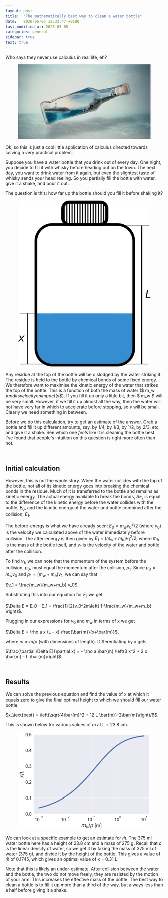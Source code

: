 ```yaml
---
layout: post
title:  "The mathematically best way to clean a water bottle"
date:   2020-05-05 12:33:47 +0100
last_modified_at: 2020-05-05
categories: general
sidebar: true
text: true
---
```


Who says they never use calculus in real life, eh?

<figure>
<img src="/assets/images/posts/clean_bottle/bottle.jpg" />
</figure>

Ok, so this is just a cool little application of calculus directed towards solving a very practical problem.

Suppose you have a water bottle that you drink out of every day. One night, you decide to fill it with whisky before heading out on the town. The next day, you want to drink water from it again, but even the slightest taste of whisky sends your head reeling. So you partially fill the bottle with water, give it a shake, and pour it out.

The question is this: how far up the bottle should you fill it before shaking it?

<figure>
<img src="/assets/images/posts/clean_bottle/waterbottle.png"/>
<figcaption></figcaption>
</figure>

Any residue at the top of the bottle will be dislodged by the water striking it.  The residue is held to the bottle by chemical bonds of some fixed energy. We  therefore want to maximise the kinetic energy of the water that strikes the top of the bottle. This is a function of both the mass of water ($ m_w $) and its velocity on impact ($v$). If you fill it up only a little bit, then $ m_w $ will be very small. However, if we fill it up almost all the way, then the water will not have very far in which to accelerate before stopping, so $v$ will be small. Clearly we need something in between.

Before we do this calculation, try to get an estimate of the answer. Grab a bottle and fill it up different amounts, say, by 1/4, by 1/3, by 1/2, by 2/3, etc, and give it a shake. See which one _feels_ like it is cleaning the bottle best. I've found that people's intuition on this question is right more often than not.

<br>

## Initial calculation

However, this is not the whole story. When the water collides with the top of the bottle, not all of its kinetic energy goes into breaking the chemical bonds in the residue. Much of it is transferred to the bottle and remains as kinetic energy. The actual energy available to break the bonds, $\Delta E$, is equal to the difference of the kinetic energy before the water collides with the bottle, $E_0$, and the kinetic energy of the water and bottle combined after the collision, $E_1$.

The before-energy is what we have already seen: $E_0 = m_w v_0^2 / 2$ (where $v_0$) is the velocity we calculated above of the water immediately before collision. The after-energy is then given by $E_1 = (m_w+m_b) v_1^2 / 2$, where $m_b$ is the mass of the bottle itself, and $v_1$ is the velocity of the water and bottle after the collision.

To find $v_1$, we can note that the momentum of the system before the collision, $p_0$, must equal the momentum after the collision, $p_1$. Since $p_0 = m_w v_0$ and $p_1 = (m_w + m_b) v_1$, we can say that

$v_1 = \frac{m_w}{m_w+m_b} v_0$.

Substituting this into our equation for $E_1$ we get 

$\Delta E = E_0 - E_1 = \frac{1}{2}v_0^2m\left( 1-\frac{m_w}{m_w+m_b} \right)$.

Plugging in our expressions for $v_0$ and $m_w$ in terms of x we get

$\Delta E = \rho a x (L - x) \frac{\bar{m}}{x+\bar{m}}$,

where $\bar{m} = m/\rho$ (with dimensions of length). Differentiating by x gets

$\frac{\partial \Delta E}{\partial x} = - \rho a \bar{m} \left(3 x^2 + 2 x \bar{m} - L \bar{m}\right)$.

<br>

## Results

We can solve the previous equation and find the value of x at which it equals zero to give the final optimal height to which we should fill our water bottle:

$x_\text{best} = \left(\sqrt{4\bar{m}^2 + 12 L \bar{m}}-2\bar{m}\right)/6$.

This is shown below for various values of $\bar{m}$ at L = 23.8 cm.

<figure>
<img src="/assets/images/posts/clean_bottle/graph.png"/>
</figure>

We can look at a specific example to get an estimate for $\bar{m}$. The 375 ml water bottle here has a height of 23.8 cm and a mass of 275 g. Recall that $\rho$ is the linear density of water, so we get it by taking the mass of 375 ml of water (375 g), and divide it by the height of the bottle. This gives a value of $\bar{m}$ of 0.1745, which gives an optimal value of x = 0.31 L.

Note that this is likely an under-estimate. After collision between the water and the bottle, the two do not move freely, they are resisted by the motion of your arm. This increases the effective mass of the bottle. The best way to clean a bottle is to fill it up more than a third of the way, but always less than a half before giving it a shake.  